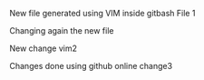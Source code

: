 New file generated using VIM inside gitbash
File 1

Changing again the new file


New change vim2


Changes done using github online 
change3
